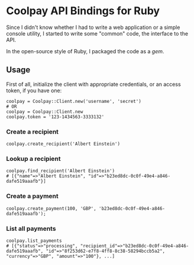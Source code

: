 # Coolpay API Bindings for Ruby

Since I didn't know whether I had to write a web application or a simple console
utility, I started to write some "common" code, the interface to the API.

In the open-source style of Ruby, I packaged the code as a *gem*.

## Usage

First of all, initialize the client with appropriate credentials, or an access
token, if you have one:

    coolpay = Coolpay::Client.new('username', 'secret')
    # OR
    coolpay = Coolpay::Client.new
    coolpay.token = '123-1434563-3333132'

### Create a recipient

    coolpay.create_recipient('Albert Einstein')

### Lookup a recipient

    coolpay.find_recipient('Albert Einstein')
    # [{"name"=>"Albert Einstein", "id"=>"b23ed8dc-0c0f-49e4-a846-dafe519aaafb"}]

### Create a payment

    coolpay.create_payment(100, 'GBP', 'b23ed8dc-0c0f-49e4-a846-dafe519aaafb');

### List all payments

    coolpay.list_payments
    # [{"status"=>"processing", "recipient_id"=>"b23ed8dc-0c0f-49e4-a846-dafe519aaafb", "id"=>"8f253d62-e7f8-4ff8-8c38-58294bccb5a2", "currency"=>"GBP", "amount"=>"100"}, ...]


